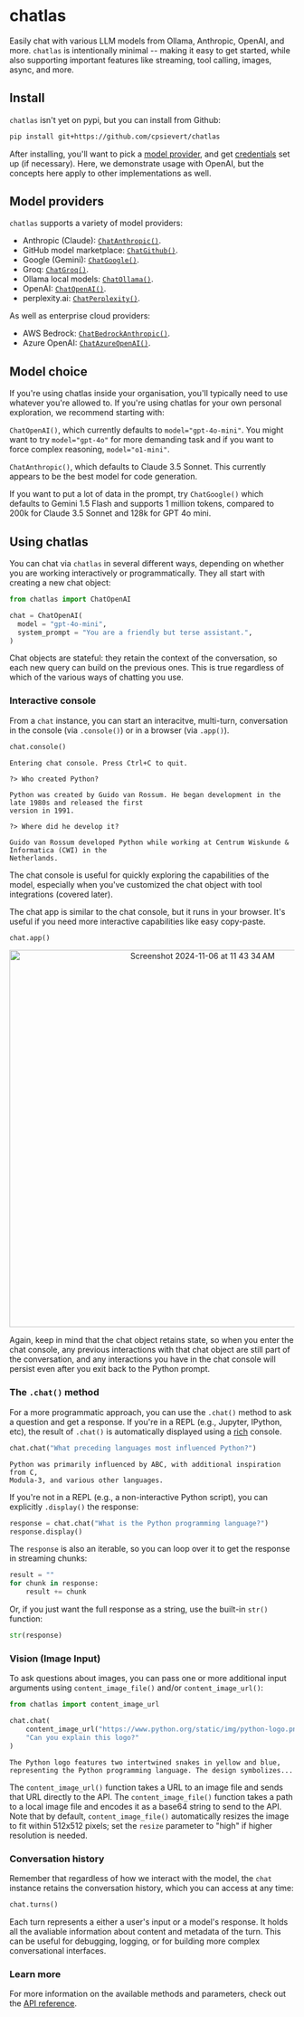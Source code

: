 # chatlas

Easily chat with various LLM models from Ollama, Anthropic, OpenAI, and more.
`chatlas` is intentionally minimal -- making it easy to get started, while also supporting important features like streaming, tool calling, images, async, and more.

## Install

`chatlas` isn't yet on pypi, but you can install from Github:

```bash
pip install git+https://github.com/cpsievert/chatlas
```

After installing, you'll want to pick a [model provider](#model-providers), and get [credentials](#managing-credentials) set up (if necessary). Here, we demonstrate usage with OpenAI, but the concepts here apply to other implementations as well.

## Model providers

`chatlas` supports a variety of model providers:

* Anthropic (Claude): [`ChatAnthropic()`](https://cpsievert.github.io/chatlas/reference/ChatAnthropic.html).
* GitHub model marketplace: [`ChatGithub()`](https://cpsievert.github.io/chatlas/reference/ChatGithub.html).
* Google (Gemini): [`ChatGoogle()`](https://cpsievert.github.io/chatlas/reference/ChatGoogle.html).
* Groq: [`ChatGroq()`](https://cpsievert.github.io/chatlas/reference/ChatGroq.html).
* Ollama local models: [`ChatOllama()`](https://cpsievert.github.io/chatlas/reference/ChatOllama.html).
* OpenAI: [`ChatOpenAI()`](https://cpsievert.github.io/chatlas/reference/ChatOpenAI.html).
* perplexity.ai: [`ChatPerplexity()`](https://cpsievert.github.io/chatlas/reference/ChatPerplexity.html).

As well as enterprise cloud providers:

* AWS Bedrock: [`ChatBedrockAnthropic()`](https://cpsievert.github.io/chatlas/reference/ChatBedrockAnthropic.html).
* Azure OpenAI: [`ChatAzureOpenAI()`](https://cpsievert.github.io/chatlas/reference/ChatAzureOpenAI.html).


## Model choice

If you're using chatlas inside your organisation, you'll typically need to use whatever you're allowed to. If you're using chatlas for your own personal exploration, we recommend starting with:

`ChatOpenAI()`, which currently defaults to `model="gpt-4o-mini"`. You might want to try `model="gpt-4o"` for more demanding task and if you want to force complex reasoning, `model="o1-mini"`.

`ChatAnthropic()`, which defaults to Claude 3.5 Sonnet. This currently appears to be the best model for code generation.

If you want to put a lot of data in the prompt, try `ChatGoogle()` which defaults to Gemini 1.5 Flash and supports 1 million tokens, compared to 200k for Claude 3.5 Sonnet and 128k for GPT 4o mini.

## Using chatlas

You can chat via `chatlas` in several different ways, depending on whether you are working interactively or programmatically. They all start with creating a new chat object:

```python
from chatlas import ChatOpenAI

chat = ChatOpenAI(
  model = "gpt-4o-mini",
  system_prompt = "You are a friendly but terse assistant.",
)
```

Chat objects are stateful: they retain the context of the conversation, so each new query can build on the previous ones. This is true regardless of which of the various ways of chatting you use.

### Interactive console

From a `chat` instance, you can start an interacitve, multi-turn, conversation in the console (via `.console()`) or in a browser (via `.app()`).

```python
chat.console()
```

```
Entering chat console. Press Ctrl+C to quit.

?> Who created Python?

Python was created by Guido van Rossum. He began development in the late 1980s and released the first     
version in 1991. 

?> Where did he develop it?

Guido van Rossum developed Python while working at Centrum Wiskunde & Informatica (CWI) in the            
Netherlands.     
```

The chat console is useful for quickly exploring the capabilities of the model, especially when you've customized the chat object with tool integrations (covered later).

The chat app is similar to the chat console, but it runs in your browser. It's useful if you need more interactive capabilities like easy copy-paste.

```python
chat.app()
```

<div align="center">
<img width="667" alt="Screenshot 2024-11-06 at 11 43 34 AM" src="https://github.com/user-attachments/assets/e43f60cb-3686-435a-bd11-8215cb024d2e">
</div>


Again, keep in mind that the chat object retains state, so when you enter the chat console, any previous interactions with that chat object are still part of the conversation, and any interactions you have in the chat console will persist even after you exit back to the Python prompt.


### The `.chat()` method

For a more programmatic approach, you can use the `.chat()` method to ask a question and get a response. If you're in a REPL (e.g., Jupyter, IPython, etc), the result of `.chat()` is automatically displayed using a [rich](https://github.com/Textualize/rich) console.

```python
chat.chat("What preceding languages most influenced Python?")
```

```
Python was primarily influenced by ABC, with additional inspiration from C,
Modula-3, and various other languages.
```

If you're not in a REPL (e.g., a non-interactive Python script), you can explicitly `.display()` the response:

```python
response = chat.chat("What is the Python programming language?")
response.display()
```

The `response` is also an iterable, so you can loop over it to get the response in streaming chunks:

```python
result = ""
for chunk in response:
    result += chunk
```

Or, if you just want the full response as a string, use the built-in `str()` function:

```python
str(response)
```


### Vision (Image Input)

To ask questions about images, you can pass one or more additional input arguments using `content_image_file()` and/or `content_image_url()`:

```python
from chatlas import content_image_url

chat.chat(
    content_image_url("https://www.python.org/static/img/python-logo.png"),
    "Can you explain this logo?"
)
```

```
The Python logo features two intertwined snakes in yellow and blue,
representing the Python programming language. The design symbolizes...
```

The `content_image_url()` function takes a URL to an image file and sends that URL directly to the API. The `content_image_file()` function takes a path to a local image file and encodes it as a base64 string to send to the API. Note that by default, `content_image_file()` automatically resizes the image to fit within 512x512 pixels; set the `resize` parameter to "high" if higher resolution is needed.


### Conversation history

Remember that regardless of how we interact with the model, the `chat` instance retains the conversation history, which you can access at any time:

```python
chat.turns()
```

Each turn represents a either a user's input or a model's response. It holds all the avaliable information about content and metadata of the turn. This can be useful for debugging, logging, or for building more complex conversational interfaces.

### Learn more

For more information on the available methods and parameters, check out the [API reference](https://cpsievert.github.io/chatlas/reference/index.html).
